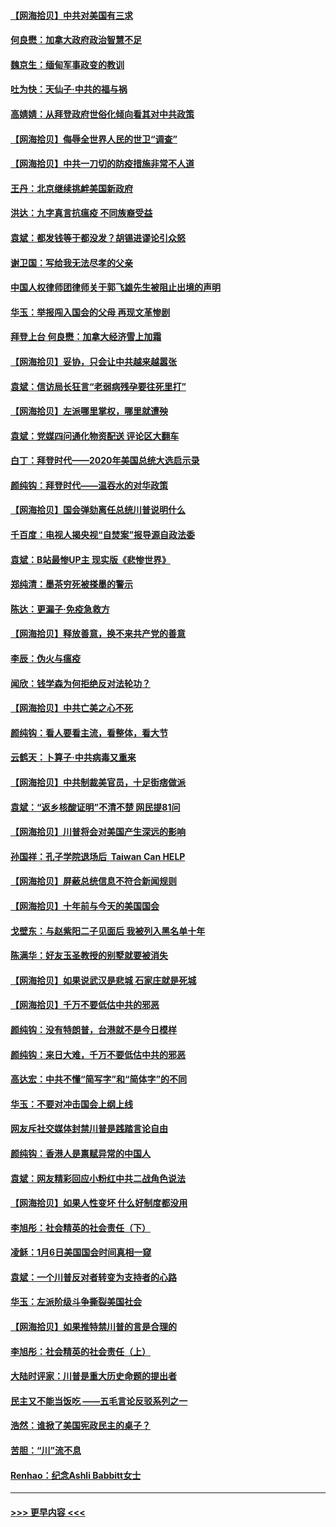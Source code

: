#### [【网海拾贝】中共对美国有三求](../pages/nsc993/n12735197.md?t=02052251) 
#### [何良懋：加拿大政府政治智慧不足](../pages/nsc993/n12734323.md?t=02052251) 
#### [魏京生：缅甸军事政变的教训](../pages/nsc993/n12732470.md?t=02052251) 
#### [吐为快：天仙子·中共的福与祸](../pages/nsc993/n12732165.md?t=02052251) 
#### [高婧婧：从拜登政府世俗化倾向看其对中共政策](../pages/nsc993/n12730028.md?t=02052251) 
#### [【网海拾贝】侮辱全世界人民的世卫“调查”](../pages/nsc993/n12727884.md?t=02052251) 
#### [【网海拾贝】中共一刀切的防疫措施非常不人道](../pages/nsc993/n12724879.md?t=02052251) 
#### [王丹：北京继续挑衅美国新政府](../pages/nsc993/n12722456.md?t=02052251) 
#### [洪达：九字真言抗瘟疫 不同族裔受益](../pages/nsc993/n12722448.md?t=02052251) 
#### [袁斌：都发钱等于都没发？胡锡进谬论引众怒](../pages/nsc993/n12722393.md?t=02052251) 
#### [谢卫国：写给我无法尽孝的父亲](../pages/nsc993/n12720325.md?t=02052251) 
#### [中国人权律师团律师关于郭飞雄先生被阻止出境的声明](../pages/nsc993/n12720203.md?t=02052251) 
#### [华玉：举报闯入国会的父母 再现文革惨剧](../pages/nsc993/n12719070.md?t=02052251) 
#### [拜登上台 何良懋：加拿大经济雪上加霜](../pages/nsc993/n12718943.md?t=02052251) 
#### [【网海拾贝】妥协，只会让中共越来越嚣张](../pages/nsc993/n12717392.md?t=02052251) 
#### [袁斌：信访局长狂言“老弱病残孕要往死里打”](../pages/nsc993/n12717343.md?t=02052251) 
#### [【网海拾贝】左派哪里掌权，哪里就遭殃](../pages/nsc993/n12715009.md?t=02052251) 
#### [袁斌：党媒四问通化物资配送 评论区大翻车](../pages/nsc993/n12714950.md?t=02052251) 
#### [白丁：拜登时代——2020年美国总统大选启示录](../pages/nsc993/n12714920.md?t=02052251) 
#### [颜纯钩：拜登时代——温吞水的对华政策](../pages/nsc993/n12713245.md?t=02052251) 
#### [【网海拾贝】国会弹劾离任总统川普说明什么](../pages/nsc993/n12712816.md?t=02052251) 
#### [千百度：电视人揭央视“自焚案”报导源自政法委](../pages/nsc993/n12709760.md?t=02052251) 
#### [袁斌：B站最惨UP主 现实版《悲惨世界》](../pages/nsc993/n12709686.md?t=02052251) 
#### [郑纯清：墨茶穷死被搽墨的警示](../pages/nsc993/n12709262.md?t=02052251) 
#### [陈达：更漏子·免疫急救方](../pages/nsc993/n12709244.md?t=02052251) 
#### [【网海拾贝】释放善意，换不来共产党的善意](../pages/nsc993/n12708361.md?t=02052251) 
#### [李辰：伪火与瘟疫](../pages/nsc993/n12707981.md?t=02052251) 
#### [闻欣：钱学森为何拒绝反对法轮功？](../pages/nsc993/n12707407.md?t=02052251) 
#### [【网海拾贝】中共亡美之心不死](../pages/nsc993/n12707621.md?t=02052251) 
#### [颜纯钩：看人要看主流，看整体，看大节](../pages/nsc993/n12707536.md?t=02052251) 
#### [云鹤天：卜算子‧中共病毒又重来](../pages/nsc993/n12707408.md?t=02052251) 
#### [【网海拾贝】中共制裁美官员，十足街痞做派](../pages/nsc993/n12705115.md?t=02052251) 
#### [袁斌：“返乡核酸证明”不清不楚 网民提81问](../pages/nsc993/n12704982.md?t=02052251) 
#### [【网海拾贝】川普将会对美国产生深远的影响](../pages/nsc993/n12703045.md?t=02052251) 
#### [孙国祥：孔子学院退场后  Taiwan Can HELP](../pages/nsc993/n12702430.md?t=02052251) 
#### [【网海拾贝】屏蔽总统信息不符合新闻规则](../pages/nsc993/n12699998.md?t=02052251) 
#### [【网海拾贝】十年前与今天的美国国会](../pages/nsc993/n12696993.md?t=02052251) 
#### [戈壁东：与赵紫阳二子见面后 我被列入黑名单十年](../pages/nsc993/n12696215.md?t=02052251) 
#### [陈满华：好友玉圣教授的别墅就要被消失](../pages/nsc993/n12695411.md?t=02052251) 
#### [【网海拾贝】如果说武汉是悲城 石家庄就是死城](../pages/nsc993/n12694589.md?t=02052251) 
#### [【网海拾贝】千万不要低估中共的邪恶](../pages/nsc993/n12692771.md?t=02052251) 
#### [颜纯钩：没有特朗普，台港就不是今日模样](../pages/nsc993/n12692678.md?t=02052251) 
#### [颜纯钩：来日大难，千万不要低估中共的邪恶](../pages/nsc993/n12692080.md?t=02052251) 
#### [高达宏：中共不懂“简写字”和“简体字”的不同](../pages/nsc993/n12692068.md?t=02052251) 
#### [华玉：不要对冲击国会上纲上线](../pages/nsc993/n12689948.md?t=02052251) 
#### [网友斥社交媒体封禁川普是践踏言论自由](../pages/nsc993/n12687482.md?t=02052251) 
#### [颜纯钩：香港人是禀赋异常的中国人](../pages/nsc993/n12685142.md?t=02052251) 
#### [袁斌：网友精彩回应小粉红中共二战角色说法](../pages/nsc993/n12684994.md?t=02052251) 
#### [【网海拾贝】如果人性变坏 什么好制度都没用](../pages/nsc993/n12683000.md?t=02052251) 
#### [李旭彤：社会精英的社会责任（下）](../pages/nsc993/n12680604.md?t=02052251) 
#### [凌稣：1月6日美国国会时间真相一窥](../pages/nsc993/n12682780.md?t=02052251) 
#### [袁斌：一个川普反对者转变为支持者的心路](../pages/nsc993/n12682700.md?t=02052251) 
#### [华玉：左派阶级斗争撕裂美国社会](../pages/nsc993/n12681226.md?t=02052251) 
#### [【网海拾贝】如果推特禁川普的言是合理的](../pages/nsc993/n12681232.md?t=02052251) 
#### [李旭彤：社会精英的社会责任（上）](../pages/nsc993/n12680501.md?t=02052251) 
#### [大陆时评家：川普是重大历史命题的提出者](../pages/nsc993/n12679904.md?t=02052251) 
#### [民主又不能当饭吃 ——五毛言论反驳系列之一](../pages/nsc993/n12679877.md?t=02052251) 
#### [浩然：谁掀了美国宪政民主的桌子？](../pages/nsc993/n12679850.md?t=02052251) 
#### [苦胆：“川”流不息](../pages/nsc993/n12678388.md?t=02052251) 
#### [Renhao：纪念Ashli Babbitt女士](../pages/nsc993/n12678359.md?t=02052251) 

----
#### [ >>> 更早内容 <<< ](../indexes/nsc993-earlier.md)
